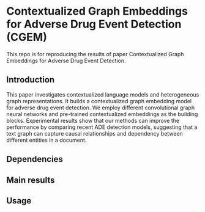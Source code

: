 # Contextualized Graph Embeddings for Adverse Drug Event Detection (CGEM)
This repo is for reproducing the results of paper Contextualized Graph Embeddings for Adverse Drug Event Detection.
## Introduction
This paper investigates contextualized language models and heterogeneous graph representations. 
It builds a contextualized graph embedding model for adverse drug event detection. 
We employ different convolutional graph neural networks and pre-trained contextualized embeddings as the building blocks. 
Experimental results show that our methods can improve the performance by comparing recent ADE detection models, suggesting that a text graph can capture causal relationships and dependency between different entities in a document.
## Dependencies
## Main results
## Usage
